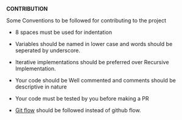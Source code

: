 **CONTRIBUTION**

Some Conventions to be followed for contributing to the project

- 8 spaces must be used for indentation

- Variables should be named in lower case and words should be seperated by underscore.

- Iterative implementations should be preferred over Recursive Implementation.

- Your code should be Well commented and comments should be descriptive in nature

- Your code must be tested by you before making a PR

- [Git flow](https://help.github.com/articles/what-is-a-good-git-workflow/) should be followed instead of github flow.
